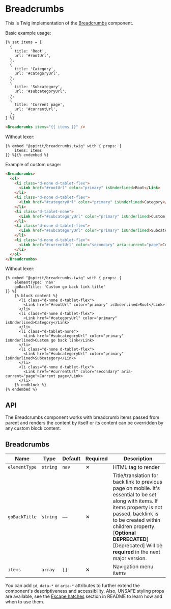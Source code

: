 # Breadcrumbs

This is Twig implementation of the [Breadcrumbs] component.

Basic example usage:

```twig
{% set items = [
  {
    title: 'Root',
    url: '#rootUrl',
  },
  {
    title: 'Category',
    url: '#categoryUrl',
  },
  {
    title: 'Subcategory',
    url: '#subcategoryUrl',
  },
  {
    title: 'Current page',
    url: '#currentUrl',
  },
] %}
```

```html
<Breadcrumbs items="{{ items }}" />
```

Without lexer:

```twig
{% embed "@spirit/breadcrumbs.twig" with { props: {
    items: items
}} %}{% endembed %}
```

Example of custom usage:

```html
<Breadcrumbs>
  <ol>
    <li class="d-none d-tablet-flex">
      <Link href="#rootUrl" color="primary" isUnderlined>Root</Link>
    </li>
    <li class="d-none d-tablet-flex">
      <Link href="#categoryUrl" color="primary" isUnderlined>Category</Link>
    </li>
    <li class="d-tablet-none">
      <Link href="#subcategoryUrl" color="primary" isUnderlined>Custom go back link</Link>
    </li>
    <li class="d-none d-tablet-flex">
      <Link href="#subcategoryUrl" color="primary" isUnderlined>Subcategory</Link>
    </li>
    <li class="d-none d-tablet-flex">
      <Link href="#currentUrl" color="secondary" aria-current="page">Current page</Link>
    </li>
  </ol>
</Breadcrumbs>
```

Without lexer:

```twig
{% embed "@spirit/breadcrumbs.twig" with { props: {
    elementType: 'nav'
    goBackTitle: 'Custom go back link title'
}} %}
    {% block content %}
      <li class="d-none d-tablet-flex">
        <Link href="#rootUrl" color="primary" isUnderlined>Root</Link>
      </li>
      <li class="d-none d-tablet-flex">
        <Link href="#categoryUrl" color="primary" isUnderlined>Category</Link>
      </li>
      <li class="d-tablet-none">
        <Link href="#subcategoryUrl" color="primary" isUnderlined>Custom go back link</Link>
      </li>
      <li class="d-none d-tablet-flex">
        <Link href="#subcategoryUrl" color="primary" isUnderlined>Subcategory</Link>
      </li>
      <li class="d-none d-tablet-flex">
        <Link href="#currentUrl" color="secondary" aria-current="page">Current page</Link>
      </li>
    {% endblock %}
{% endembed %}
```

## API

The Breadcrumbs component works with breadcrumb items passed from parent and renders the content by itself or its
content can be overridden by any custom block content.

## Breadcrumbs

| Name          | Type     | Default | Required | Description                                                                                                                                                                                                                                                                       |
| ------------- | -------- | ------- | -------- | --------------------------------------------------------------------------------------------------------------------------------------------------------------------------------------------------------------------------------------------------------------------------------- |
| `elementType` | `string` | `nav`   | ✕        | HTML tag to render                                                                                                                                                                                                                                                                |
| `goBackTitle` | `string` | —       | ✕        | Title/translation for back link to previous page on mobile. It's essential to be set along with items. If items property is not passed, backlink is to be created within children property. [**Optional DEPRECATED**][Deprecated] Will be **required** in the next major version. |
| `items`       | `array`  | `[]`    | ✕        | Navigation menu items                                                                                                                                                                                                                                                             |

You can add `id`, `data-*` or `aria-*` attributes to further extend the component's
descriptiveness and accessibility. Also, UNSAFE styling props are available,
see the [Escape hatches][escape-hatches] section in README to learn how and when to use them.

[breadcrumbs]: https://github.com/lmc-eu/spirit-design-system/tree/main/packages/web/src/scss/components/Breadcrumbs
[escape-hatches]: https://github.com/lmc-eu/spirit-design-system/tree/main/packages/web-twig/README.md#escape-hatches
